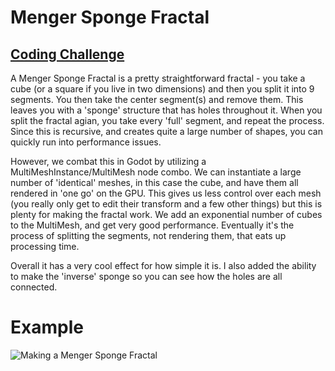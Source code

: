 # Menger Sponge Fractal
## [Coding Challenge](https://www.youtube.com/watch?v=LG8ZK-rRkXo&list=PLRqwX-V7Uu6ZiZxtDDRCi6uhfTH4FilpH&index=2)

A Menger Sponge Fractal is a pretty straightforward fractal - you take a cube (or a square if you live in two dimensions) and then you split it into 9 segments. You then take the center segment(s) and remove them. This leaves you with a 'sponge' structure that has holes throughout it.
When you split the fractal agian, you take every 'full' segment, and repeat the process. Since this is recursive, and creates quite a large number of shapes, you can quickly run into performance issues.

However, we combat this in Godot by utilizing a MultiMeshInstance/MultiMesh node combo. We can instantiate a large number of 'identical' meshes, in this case the cube, and have them all rendered in 'one go' on the GPU. This gives us less control over each mesh (you really only get to edit their transform and a few other things) but this is plenty for making the fractal work. We add an exponential number of cubes to the MultiMesh, and get very good performance. Eventually it's the process of splitting the segments, not rendering them, that eats up processing time.

Overall it has a very cool effect for how simple it is. I also added the ability to make the 'inverse' sponge so you can see how the holes are all connected.

# Example
![Making a Menger Sponge Fractal](./menger_sponge.gif)
